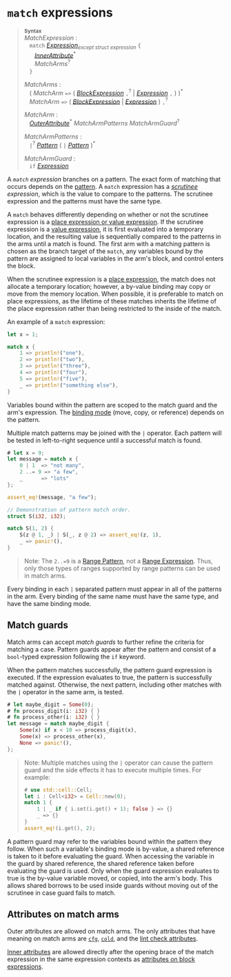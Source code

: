 # `match` expressions

> **<sup>Syntax</sup>**\
> _MatchExpression_ :\
> &nbsp;&nbsp; `match` [_Expression_]<sub>_except struct expression_</sub> `{`\
> &nbsp;&nbsp; &nbsp;&nbsp; [_InnerAttribute_]<sup>\*</sup>\
> &nbsp;&nbsp; &nbsp;&nbsp; _MatchArms_<sup>?</sup>\
> &nbsp;&nbsp; `}`
>
> _MatchArms_ :\
> &nbsp;&nbsp; ( _MatchArm_ `=>`
>                             ( [_BlockExpression_] `,`<sup>?</sup>
>                             | [_Expression_] `,` )
>                           )<sup>\*</sup>\
> &nbsp;&nbsp; _MatchArm_ `=>` ( [_BlockExpression_] | [_Expression_] ) `,`<sup>?</sup>
>
> _MatchArm_ :\
> &nbsp;&nbsp; [_OuterAttribute_]<sup>\*</sup> _MatchArmPatterns_ _MatchArmGuard_<sup>?</sup>
>
> _MatchArmPatterns_ :\
> &nbsp;&nbsp; `|`<sup>?</sup> [_Pattern_] ( `|` [_Pattern_] )<sup>\*</sup>
>
> _MatchArmGuard_ :\
> &nbsp;&nbsp; `if` [_Expression_]

A *`match` expression* branches on a pattern. The exact form of matching that
occurs depends on the [pattern]. A `match`
expression has a *[scrutinee] expression*, which is the value to compare to the
patterns. The scrutinee expression and the patterns must have the same type.

A `match` behaves differently depending on whether or not the scrutinee
expression is a [place expression or value expression][place expression].
If the scrutinee expression is a [value expression], it is first evaluated into
a temporary location, and the resulting value is sequentially compared to the
patterns in the arms until a match is found. The first arm with a matching
pattern is chosen as the branch target of the `match`, any variables bound by
the pattern are assigned to local variables in the arm's block, and control
enters the block.

When the scrutinee expression is a [place expression], the match does not
allocate a temporary location; however, a by-value binding may copy or move
from the memory location.
When possible, it is preferable to match on place expressions, as the lifetime
of these matches inherits the lifetime of the place expression rather than being
restricted to the inside of the match.

An example of a `match` expression:

```rust
let x = 1;

match x {
    1 => println!("one"),
    2 => println!("two"),
    3 => println!("three"),
    4 => println!("four"),
    5 => println!("five"),
    _ => println!("something else"),
}
```

Variables bound within the pattern are scoped to the match guard and the arm's
expression. The [binding mode] (move, copy, or reference) depends on the pattern.

Multiple match patterns may be joined with the `|` operator. Each pattern will be
tested in left-to-right sequence until a successful match is found.

```rust
# let x = 9;
let message = match x {
    0 | 1  => "not many",
    2 ..= 9 => "a few",
    _      => "lots"
};

assert_eq!(message, "a few");

// Demonstration of pattern match order.
struct S(i32, i32);

match S(1, 2) {
    S(z @ 1, _) | S(_, z @ 2) => assert_eq!(z, 1),
    _ => panic!(),
}
```

> Note: The `2..=9` is a [Range Pattern], not a [Range Expression]. Thus, only
> those types of ranges supported by range patterns can be used in match arms.

Every binding in each `|` separated pattern must appear in all of the patterns
in the arm. Every binding of the same name must have the same type, and have
the same binding mode.

## Match guards

Match arms can accept _match guards_ to further refine the
criteria for matching a case. Pattern guards appear after the pattern and
consist of a `bool`-typed expression following the `if` keyword.

When the pattern matches successfully, the pattern guard expression is executed.
If the expression evaluates to true, the pattern is successfully matched against.
Otherwise, the next pattern, including other matches with the `|` operator in
the same arm, is tested.

```rust
# let maybe_digit = Some(0);
# fn process_digit(i: i32) { }
# fn process_other(i: i32) { }
let message = match maybe_digit {
    Some(x) if x < 10 => process_digit(x),
    Some(x) => process_other(x),
    None => panic!(),
};
```

> Note: Multiple matches using the `|` operator can cause the pattern guard and
> the side effects it has to execute multiple times. For example:
>
> ```rust
> # use std::cell::Cell;
> let i : Cell<i32> = Cell::new(0);
> match 1 {
>     1 | _ if { i.set(i.get() + 1); false } => {}
>     _ => {}
> }
> assert_eq!(i.get(), 2);
> ```

A pattern guard may refer to the variables bound within the pattern they follow.
When such a variable's binding mode is by-value,
a shared reference is taken to it before evaluating the guard. 
When accessing the variable in the guard by shared reference,
the shared reference taken before evaluating the guard is used.
Only when the guard expression evaluates to true is the by-value variable
moved, or copied, into the arm's body. This allows shared borrows to be used
inside guards without moving out of the scrutinee in case guard fails to match.

## Attributes on match arms

Outer attributes are allowed on match arms. The only attributes that have
meaning on match arms are [`cfg`], [`cold`], and the [lint check attributes].

[Inner attributes] are allowed directly after the opening brace of the match
expression in the same expression contexts as [attributes on block
expressions].

[_Expression_]: ../expressions.md
[_BlockExpression_]: block-expr.md#block-expressions
[place expression]: ../expressions.md#place-expressions-and-value-expressions
[value expression]: ../expressions.md#place-expressions-and-value-expressions
[_InnerAttribute_]: ../attributes.md
[_OuterAttribute_]: ../attributes.md
[`cfg`]: ../conditional-compilation.md
[`cold`]: ../attributes/codegen.md#the-cold-attribute
[lint check attributes]: ../attributes/diagnostics.md#lint-check-attributes
[Range Expression]: range-expr.md

[_Pattern_]: ../patterns.md
[pattern]: ../patterns.md
[Inner attributes]: ../attributes.md
[Range Pattern]: ../patterns.md#range-patterns
[attributes on block expressions]: block-expr.md#attributes-on-block-expressions
[binding mode]: ../patterns.md#binding-modes
[scrutinee]: ../glossary.md#scrutinee
